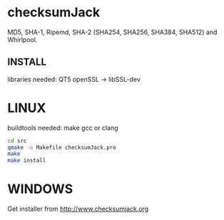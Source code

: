 checksumJack
============

MD5, SHA-1, Ripemd, SHA-2 (SHA254, SHA256, SHA384, SHA512) and Whirlpool.

## INSTALL

libraries needed:
QT5
openSSL -> libSSL-dev

# LINUX 

buildtools needed:
make
gcc or clang

```bash
cd src
qmake -o Makefile checksumJack.pro
make
make install
```

# WINDOWS

Get installer from http://www.checksumjack.org


